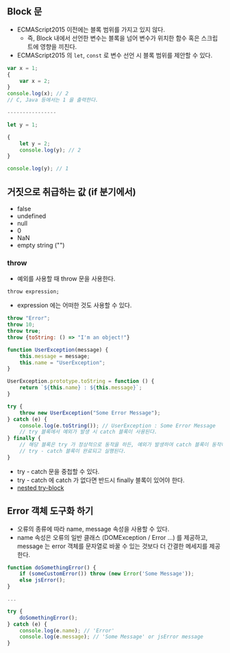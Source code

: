 ## Block 문

* ECMAScript2015 이전에는 블록 범위를 가지고 있지 않다.
    * 즉, Block 내에서 선언한 변수는 블록을 넘어 변수가 위치한 함수 혹은 스크립트에 영향을 끼친다.
* ECMAScript2015 의 `let`, `const` 로 변수 선언 시 블록 범위를 제안할 수 있다.

```js
var x = 1;
{
    var x = 2;
}
console.log(x); // 2
// C, Java 등에서는 1 을 출력한다.

----------------

let y = 1;

{
    let y = 2;
    console.log(y); // 2
}

console.log(y); // 1
```

## 거짓으로 취급하는 값 (if 분기에서)

* false
* undefined
* null
* 0
* NaN
* empty string ("")

### throw

* 예외를 사용할 때 throw 문을 사용한다.

`throw expression;`

* expression 에는 어떠한 것도 사용할 수 있다.

```js
throw "Error";
throw 10;
throw true;
throw {toString: () => "I'm an object!"}

function UserException(message) {
    this.message = message;
    this.name = "UserException";
}

UserException.prototype.toString = function () {
    return `${this.name} : ${this.message}`;
}

try {
    throw new UserException("Some Error Message");   
} catch (e) {
    console.log(e.toString()); // UserException : Some Error Message
    // try 블록에서 예외가 발생 시 catch 블록이 사용된다.
} finally {
    // 해당 블록은 try 가 정상적으로 동작을 하든, 예외가 발생하여 catch 블록이 동작하든
    // try - catch 블록이 완료되고 실행된다.
}
```

* try - catch 문을 중첩할 수 있다.
* try - catch 에 catch 가 없다면 반드시 finally 블록이 있어야 한다.
* [nested try-block]()

## Error 객체 도구화 하기

* 오류의 종류에 따라 name, message 속성을 사용할 수 있다.
* name 속성은 오류의 일반 클래스 (DOMException / Error ...) 를 제공하고, message 는 error 객체를 문자열로 바꿀 수 있는 것보다 더 간결한 메세지를 제공한다.

```js
function doSomethingError() {
    if (someCustomError()) throw (new Error('Some Message'));
    else jsError();
}

...

try {
    doSomethingError();
} catch (e) {
    console.log(e.name); // 'Error'
    console.log(e.message); // 'Some Message' or jsError message
}
```
